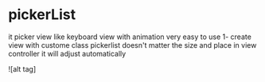 # pickerList
it picker view like keyboard view with animation very easy to use 
1- create view with custome class pickerlist doesn't matter the size and place in view controller it will adjust automatically 

 ![alt tag]
